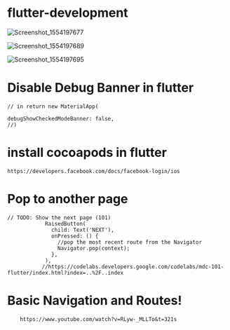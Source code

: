 # flutter-development


![Screenshot_1554197677](https://user-images.githubusercontent.com/38970774/55392483-00d17000-556e-11e9-8022-c2abccbab1f4.png)

![Screenshot_1554197689](https://user-images.githubusercontent.com/38970774/55392486-0464f700-556e-11e9-9902-28190c437c2b.png)

![Screenshot_1554197695](https://user-images.githubusercontent.com/38970774/55392493-07f87e00-556e-11e9-8a88-136a5b131a90.png)























# Disable Debug Banner in flutter

    // in return new MaterialApp(
  
    debugShowCheckedModeBanner: false,
    //)
  
  
# install cocoapods in flutter
    https://developers.facebook.com/docs/facebook-login/ios
  
  
# Pop to another page

    // TODO: Show the next page (101) 
                RaisedButton(
                  child: Text('NEXT'),
                  onPressed: () {
                    //pop the most recent route from the Navigator
                    Navigator.pop(context);
                  },
                ),
               //https://codelabs.developers.google.com/codelabs/mdc-101-flutter/index.html?index=..%2F..index
                
             
#  Basic Navigation and Routes!

        https://www.youtube.com/watch?v=RLyw-_MLLTo&t=321s
